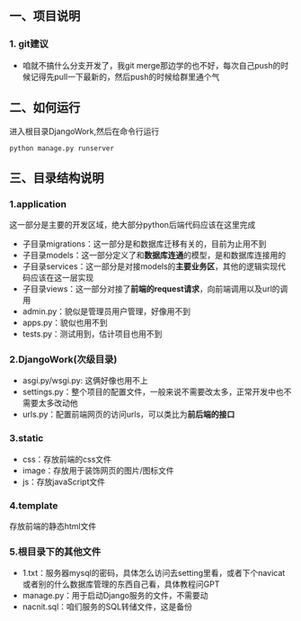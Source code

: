 ## 一、项目说明
### 1. git建议
- 咱就不搞什么分支开发了，我git merge那边学的也不好，每次自己push的时候记得先pull一下最新的，然后push的时候给群里通个气
## 二、如何运行
进入根目录DjangoWork,然后在命令行运行
```doctest
python manage.py runserver
```

## 三、目录结构说明
### 1.application
这一部分是主要的开发区域，绝大部分python后端代码应该在这里完成
- 子目录migrations：这一部分是和数据库迁移有关的，目前为止用不到
- 子目录models：这一部分定义了和**数据库连通**的模型，是和数据库连接用的
- 子目录services：这一部分是对接models的**主要业务区**，其他的逻辑实现代码应该在这一层实现
- 子目录views：这一部分对接了**前端的request请求**，向前端调用以及url的调用
- admin.py：貌似是管理员用户管理，好像用不到
- apps.py：貌似也用不到
- tests.py：测试用到，估计项目也用不到
### 2.DjangoWork(次级目录) 
- asgi.py/wsgi.py: 这俩好像也用不上
- settings.py：整个项目的配置文件，一般来说不需要改太多，正常开发中也不需要太多改动他
- urls.py：配置前端网页的访问urls，可以类比为**前后端的接口**
### 3.static
- css：存放前端的css文件
- image：存放用于装饰网页的图片/图标文件
- js：存放javaScript文件
### 4.template
存放前端的静态html文件
### 5.根目录下的其他文件
- 1.txt：服务器mysql的密码，具体怎么访问去setting里看，或者下个navicat或者别的什么数据库管理的东西自己看，具体教程问GPT
- manage.py：用于启动Django服务的文件，不需要动
- nacnit.sql：咱们服务的SQL转储文件，这是备份

